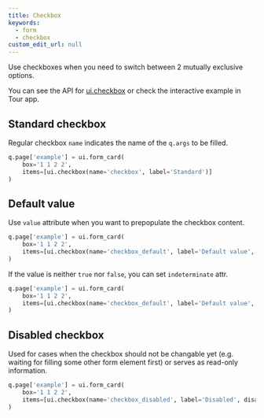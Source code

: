 ```yaml
---
title: Checkbox
keywords:
  - form
  - checkbox
custom_edit_url: null
---
```


Use checkboxes when you need to switch between 2 mutually exclusive options.

You can see the API for [ui.checkbox](/docs/api/ui#checkbox) or check the interactive example in Tour app.

## Standard checkbox

Regular checkbox `name` indicates the name of the `q.args` to be filled.

```py
q.page['example'] = ui.form_card(
    box='1 1 2 2',
    items=[ui.checkbox(name='checkbox', label='Standard')]
)
```

## Default value

Use `value` attribute when you want to prepopulate the checkbox content.

```py
q.page['example'] = ui.form_card(
    box='1 1 2 2',
    items=[ui.checkbox(name='checkbox_default', label='Default value', value=True)]
)
```

If the value is neither `true` nor `false`, you can set `indeterminate` attr.

```py
q.page['example'] = ui.form_card(
    box='1 1 2 2',
    items=[ui.checkbox(name='checkbox_default', label='Default value', indeterminate=True)]
)
```

## Disabled checkbox

Used for cases when the checkbox should not be changable yet (e.g. waiting for filling some other form element first)
or serves as read-only information.

```py
q.page['example'] = ui.form_card(
    box='1 1 2 2',
    items=[ui.checkbox(name='checkbox_disabled', label='Disabled', disabled=True)]
)
```
